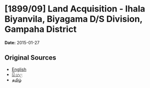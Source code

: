 # [1899/09] Land Acquisition - Ihala Biyanvila, Biyagama D/S Division, Gampaha District

**Date:** 2015-01-27

## Original Sources

- [English](https://documents.gov.lk/view/extra-gazettes/2015/1/1899-09_E.pdf)
- [සිංහල](https://documents.gov.lk/view/extra-gazettes/2015/1/1899-09_S.pdf)
- [தமிழ்](https://documents.gov.lk/view/extra-gazettes/2015/1/1899-09_T.pdf)
